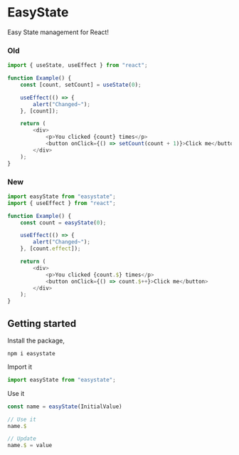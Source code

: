 # EasyState

Easy State management for React!

### Old

```js
import { useState, useEffect } from "react";

function Example() {
	const [count, setCount] = useState(0);

	useEffect(() => {
		alert("Changed~");
	}, [count]);

	return (
		<div>
			<p>You clicked {count} times</p>
			<button onClick={() => setCount(count + 1)}>Click me</button>
		</div>
	);
}
```

### New

```js
import easyState from "easystate";
import { useEffect } from "react";

function Example() {
	const count = easyState(0);

	useEffect(() => {
		alert("Changed~");
	}, [count.effect]);

	return (
		<div>
			<p>You clicked {count.$} times</p>
			<button onClick={() => count.$++}>Click me</button>
		</div>
	);
}
```

## Getting started

Install the package,

```
npm i easystate
```

Import it

```js
import easyState from "easystate";
```

Use it

```js
const name = easyState(InitialValue)

// Use it
name.$

// Update
name.$ = value
```